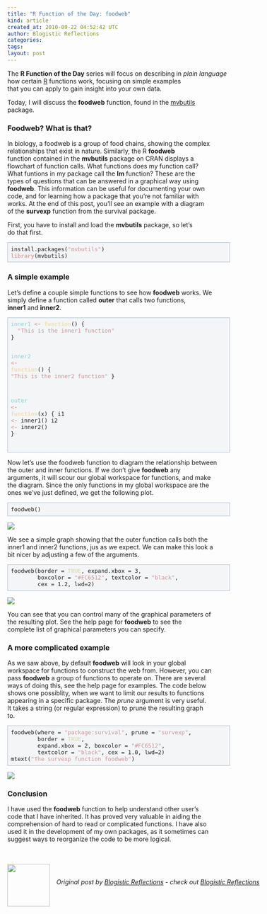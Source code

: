 ```yaml
---
title: "R Function of the Day: foodweb"
kind: article
created_at: 2010-09-22 04:52:42 UTC
author: Blogistic Reflections
categories: 
tags: 
layout: post
---
```

<p>The <b>R Function of the Day</b> series will focus on describing in <i>plain language</i> how certain <a href="http://www.R-project.org">R</a> functions work, focusing on simple examples<br />
that you can apply to gain insight into your own data.
</p>
<p>
Today, I will discuss the <b>foodweb</b> function, found in the <a href="http://cran.r-project.org/web/packages/mvbutils/index.html">mvbutils</a><br />
package.
</p>
<div id="outline-container-1" class="outline-3">
<h3 id="sec-1">Foodweb?  What is that? </h3>
<div class="outline-text-3" id="text-1">
<p>
In biology, a foodweb is a group of food chains, showing the complex<br />
relationships that exist in nature. Similarly, the R <b>foodweb</b><br />
function contained in the <b>mvbutils</b> package on CRAN displays a<br />
flowchart of function calls.  What functions does my function call?<br />
What funtions in my package call the <b>lm</b> function? These are the<br />
types of questions that can be answered in a graphical way using<br />
<b>foodweb</b>. This information can be useful for documenting your own<br />
code, and for learning how a package that you&#8217;re not familiar with<br />
works. At the end of this post, you&#8217;ll see an example with a diagram<br />
of the <b>survexp</b> function from the survival package.
</p>
<p>
First, you have to install and load the <b>mvbutils</b> package, so let&#8217;s<br />
do that first.
</p>
<pre style="background-color:#F3F5F7;font-size:90%;overflow:auto;border:1pt solid #AEBDCC;padding:5pt;" class="src src-R">install.packages(<span style="color:#cc9393;">"mvbutils"</span>)
<span style="color:#dca3a3;font-weight:bold;">library</span>(mvbutils)
</pre>
</div>
</div>
<div id="outline-container-2" class="outline-3">
<h3 id="sec-2">A simple example </h3>
<div class="outline-text-3" id="text-2">
<p>Let&#8217;s define a couple simple functions to see how <b>foodweb</b> works. We<br />
simply define a function called <b>outer</b> that calls two functions,<br />
<b>inner1</b> and <b>inner2</b>.
</p>
<pre style="background-color:#F3F5F7;font-size:90%;overflow:auto;border:1pt solid #AEBDCC;padding:5pt;" class="src src-R"><span style="color:#8cd0d3;">inner1</span> <span style="color:#dca3a3;font-weight:bold;">&lt;-</span> <span style="color:#f0dfaf;font-weight:bold;">function</span>() {
  <span style="color:#cc9393;">"This is the inner1 function"</span>
}

<span style="color:#8cd0d3;">inner2</span> <span style="color:#dca3a3;font-weight:bold;">&lt;-</span> <span style="color:#f0dfaf;font-weight:bold;">function</span>() {
  <span style="color:#cc9393;">"This is the inner2 function"</span>
}

<span style="color:#8cd0d3;">outer</span> <span style="color:#dca3a3;font-weight:bold;">&lt;-</span> <span style="color:#f0dfaf;font-weight:bold;">function</span>(x) {
   i1 <span style="color:#dca3a3;font-weight:bold;">&lt;-</span> inner1()
   i2 <span style="color:#dca3a3;font-weight:bold;">&lt;-</span> inner2()
}  

</pre>
<p>
Now let&#8217;s use the foodweb function to diagram the relationship between<br />
the outer and inner functions. If we don&#8217;t give <b>foodweb</b> any<br />
arguments, it will scour our global workspace for functions, and make<br />
the diagram.  Since the only functions in my global workspace are the<br />
ones we&#8217;ve just defined, we get the following plot.
</p>
<pre style="background-color:#F3F5F7;font-size:90%;overflow:auto;border:1pt solid #AEBDCC;padding:5pt;" class="src src-R">foodweb()
</pre>
<p><img src="https://blogisticreflections.files.wordpress.com/2010/09/foodweb13.png?w=450"></p>
<p>
We see a simple graph showing that the outer function calls both the<br />
inner1 and inner2 functions, jus as we expect. We can make this look a<br />
bit nicer by adjusting a few of the arguments.
</p>
<pre style="background-color:#F3F5F7;font-size:90%;overflow:auto;border:1pt solid #AEBDCC;padding:5pt;" class="src src-R">foodweb(border = <span style="color:#dfdfbf;font-weight:bold;">TRUE</span>, expand.xbox = 3,
        boxcolor = <span style="color:#cc9393;">"#FC6512"</span>, textcolor = <span style="color:#cc9393;">"black"</span>,
        cex = 1.2, lwd=2)
</pre>
<p><img src="https://blogisticreflections.files.wordpress.com/2010/09/foodweb22.png?w=450"></p>
<p>
You can see that you can control many of the graphical parameters of<br />
the resulting plot. See the help page for <b>foodweb</b> to see the<br />
complete list of graphical parameters you can specify.
</p>
</div>
</div>
<div id="outline-container-3" class="outline-3">
<h3 id="sec-3">A more complicated example </h3>
<div class="outline-text-3" id="text-3">
<p>
As we saw above, by default <b>foodweb</b> will look in your global<br />
workspace for functions to construct the web from.  However, you can<br />
pass <b>foodweb</b> a group of functions to operate on.  There are several<br />
ways of doing this, see the help page for examples.  The code below<br />
shows one possiblity, when we want to limit our results to functions<br />
appearing in a specific package.  The <i>prune</i> argument is very useful.<br />
It takes a string (or regular expression) to prune the resulting graph<br />
to.
</p>
<pre style="background-color:#F3F5F7;font-size:90%;overflow:auto;border:1pt solid #AEBDCC;padding:5pt;" class="src src-R">foodweb(where = <span style="color:#cc9393;">"package:survival"</span>, prune = <span style="color:#cc9393;">"survexp"</span>,
        border = <span style="color:#dfdfbf;font-weight:bold;">TRUE</span>,
        expand.xbox = 2, boxcolor = <span style="color:#cc9393;">"#FC6512"</span>,
        textcolor = <span style="color:#cc9393;">"black"</span>, cex = 1.0, lwd=2)
mtext(<span style="color:#cc9393;">"The survexp function foodweb"</span>)
</pre>
<p><img src="https://blogisticreflections.files.wordpress.com/2010/09/foodweb32.png?w=450"></p>
</div>
</div>
<div id="outline-container-4" class="outline-3">
<h3 id="sec-4">Conclusion </h3>
<div class="outline-text-3" id="text-4">
<p>I have used the <b>foodweb</b> function to help understand other user&#8217;s<br />
code that I have inherited. It has proved very valuable in aiding the<br />
comprehension of hard to read or complicated functions. I have also<br />
used it in the development of my own packages, as it sometimes can<br />
suggest ways to reorganize the code to be more logical.
</p>
</div>
</div><br />  <a rel="nofollow" href="http://feeds.wordpress.com/1.0/gocomments/blogisticreflections.wordpress.com/179/"><img alt="" border="0" src="http://feeds.wordpress.com/1.0/comments/blogisticreflections.wordpress.com/179/" /></a> <img alt="" border="0" src="https://pixel.wp.com/b.gif?host=blogisticreflections.wordpress.com&#038;blog=9541286&#038;post=179&#038;subd=blogisticreflections&#038;ref=&#038;feed=1" width="1" height="1" /><div class="author">
  <img src="" style="width: 96px; height: 96;">
  <span style="position: absolute; padding: 32px 15px;">
    <i>Original post by <a href="http://twitter.com/">Blogistic Reflections</a> - check out <a href="https://blogisticreflections.wordpress.com">Blogistic Reflections</a></i>
  </span>
</div>
